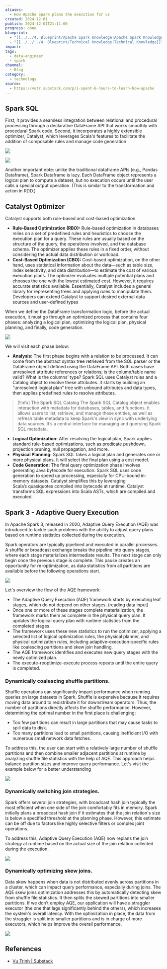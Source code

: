 ```yaml
---
aliases:
  - How Apache Spark plans the execution for us
created: 2024-12-01
publish: 2024-12-01T21:11:00
progress: done
blueprint:
  - "[[../../4. Blueprint/Apache Spark Knowledge|Apache Spark Knowledge]]"
  - "[[../../../4. Blueprint/Technical Knowledge|Technical Knowledge]]"
impact: 
tags:
  - data-engineer
  - spark
channel:
  - Blog
category:
  - technology
source:
  - https://vutr.substack.com/p/i-spent-6-hours-to-learn-how-apache
---
```

## Spark SQL
First, it provides a seamless integration between relational and procedural processing through a declarative DataFrame API that works smoothly with procedural Spark code. Second, it incorporates a highly extensible optimizer, Catalyst, which leverages Scala's features to facilitate the addition of composable rules and manage code generation

![](../../../6.%20Vault/attachments/SparkSQL.png)

![](../../../6.%20Vault/attachments/SparkDataFrame.png)

Another important note: unlike the traditional dataframe APIs (e.g., Pandas Dataframe), Spark Dataframe is lazy. Each DataFrame object represents a logical plan to compute a dataset, but no execution occurs until the user calls a special output operation. (This is similar to the transformation and action in RDD.)
## Catalyst Optimizer
Catalyst supports both rule-based and cost-based optimization.
- **Rule-Based Optimization (RBO):** Rule-based optimization in databases relies on a set of predefined rules and heuristics to choose the execution plan for a query. These rules are usually based on the structure of the query, the operations involved, and the database schema. The optimizer applies these rules in a fixed order, without considering the actual data distribution or workload.
- **Cost-Based Optimization (CBO):** Cost-based optimization, on the other hand, uses statistical information about the data—such as table size, index selectivity, and data distribution—to estimate the cost of various execution plans. The optimizer evaluates multiple potential plans and chooses the one with the lowest estimated cost. However, it requires accurate statistics available.
Essentially, Catalyst includes a general library for representing trees and applying rules to manipulate them. Developers can extend Catalyst to support desired external data sources and user-defined types

When we define the DataFrame transformation logic, before the actual execution, it must go through an optimized process that contains four phases: analyzing a logical plan, optimizing the logical plan, physical planning, and finally, code generation.

![](../../../6.%20Vault/attachments/Catalyst_Optimizer.png)

We will visit each phase below:
- **Analysis:** The first phase begins with a relation to be processed. It can come from the abstract syntax tree retrieved from the SQL parser or the DataFrame object defined using the DataFrame API. Both cases have unresolved attribute references or relations; is the column/table name valid? What is the columns’ type? Spark SQL uses Catalyst rules and a Catalog object to resolve these attributes. It starts by building an “unresolved logical plan” tree with unbound attributes and data types, then applies predefined rules to resolve attributes.
> [!Info] The Spark SQL Catalog
> The Spark SQL Catalog object enables interaction with metadata for databases, tables, and functions. It allows users to list, retrieve, and manage these entities, as well as refresh table metadata to keep Spark's view in sync with underlying data sources. It’s a central interface for managing and querying Spark SQL metadata.

- **Logical Optimization:** After resolving the logical plan, Spark applies standard rule-based optimizations, such as predicate pushdown, projection pruning, null propagation, and more.
- **Physical Planning:** Spark SQL takes a logical plan and generates one or more physical plans. It will select the final plan using a cost model.
- **Code Generation:** The final query optimization phase involves generating Java bytecode for execution. Spark SQL uses code generation to speed up processing, especially for CPU-bound in-memory datasets. Catalyst simplifies this by leveraging Scala’s quasiquotes compiled into bytecode at runtime. Catalyst transforms SQL expressions into Scala ASTs, which are compiled and executed.
## Spark 3 - Adaptive Query Execution
In Apache Spark 3, released in 2020, Adaptive Query Execution (AQE) was introduced to tackle such problems with the ability to adjust query plans based on runtime statistics collected during the execution.

Spark operators are typically pipelined and executed in parallel processes. A shuffle or broadcast exchange breaks the pipeline into query stages, where each stage materializes intermediate results. The next stage can only begin once the previous stage is complete. This pause creates an opportunity for re-optimization, as data statistics from all partitions are available before the following operations start.

![](../../../6.%20Vault/attachments/Spark_AQE.png)

Let's overview the flow of the AQE framework:
- The Adaptive Query Execution (AQE) framework starts by executing leaf stages, which do not depend on other stages. (reading data input)
- Once one or more of these stages complete materialization, the framework marks them as complete in the physical query plan. It updates the logical query plan with runtime statistics from the completed stages.
- The framework uses these new statistics to run the optimizer, applying a selected list of logical optimization rules, the physical planner, and physical optimization rules, including adaptive-execution-specific rules like coalescing partitions and skew join handling.
- The AQE framework identifies and executes new query stages with the newly optimized plan.
- The execute-reoptimize-execute process repeats until the entire query is completed.
### Dynamically coalescing shuffle partitions.
Shuffle operations can significantly impact performance when running queries on large datasets in Spark. Shuffle is expensive because it requires moving data around to redistribute it for downstream operators. Thus, the number of partitions directly affects the shuffle performance. However, determining the optimal number in the first place is challenging:
- Too few partitions can result in large partitions that may cause tasks to spill data to disk.
- Too many partitions lead to small partitions, causing inefficient I/O with numerous small network data fetches.

To address this, the user can start with a relatively large number of shuffle partitions and then combine smaller adjacent partitions at runtime by analyzing shuffle file statistics with the help of AQE. This approach helps balance partition sizes and improve query performance. Let's visit the example below for a better understanding

![](../../../6.%20Vault/attachments/AQE_Flow.png)
### Dynamically switching join strategies.
Spark offers several join strategies, with broadcast hash join typically the most efficient when one side of the join comfortably fits in memory. Spark initially plans a broadcast hash join if it estimates that the join relation's size is below a specified threshold at the planning phase. However, this estimate can be off due to factors like highly selective filters or complex joint operations.

To address this, Adaptive Query Execution (AQE) now replans the join strategy at runtime based on the actual size of the join relation collected during the execution.

![](../../../6.%20Vault/attachments/Dynamic_switch_join.png)
### Dynamically optimizing skew joins.
Data skew happens when data is not distributed evenly across partitions in a cluster, which can impact query performance, especially during joins. The AQE skew joins optimization addresses this by automatically detecting skew from shuffle file statistics. It then splits the skewed partitions into smaller partitions.
If we don’t employ AQE, our application will have a straggler executor (the one that lags significantly behind the others), which increases the system's overall latency. With the optimization in place, the data from the straggler is split into smaller partitions and is in charge of more executors, which helps improve the overall performance.

![](../../../6.%20Vault/attachments/AQE_Optimize_skew_join.png)
## References
- [Vu Trinh | Substack](https://vutr.substack.com/p/i-spent-6-hours-to-learn-how-apache)
